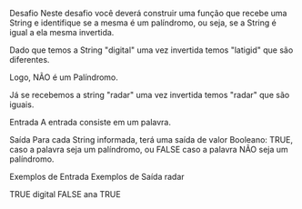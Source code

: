 Desafio
Neste desafio você deverá construir uma função que recebe uma String e identifique se a mesma é um palíndromo, ou seja, se a String é igual a ela mesma invertida.

Dado que temos a String "digital" uma vez invertida temos "latigid" que são diferentes.

Logo, NÃO é um Palíndromo.

Já se recebemos a string "radar" uma vez invertida temos "radar" que são iguais.

Entrada
A entrada consiste em um palavra.

Saída
Para cada String informada, terá uma saída de valor Booleano: TRUE, caso a palavra seja um palíndromo, ou FALSE caso a palavra NÃO seja um palíndromo.

Exemplos de Entrada Exemplos de Saída
radar

TRUE
digital FALSE
ana TRUE
